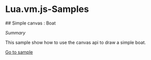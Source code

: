 # Lua.vm.js-Samples

## Simple canvas : Boat

*Summary*

This sample show how to use the canvas api to draw a simple boat.

[Go to sample](/Lua.vm.js-Samples/samples/simple-canvas/)
